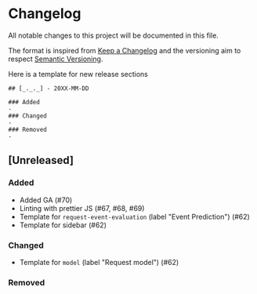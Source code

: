 # Changelog
All notable changes to this project will be documented in this file.

The format is inspired from [Keep a Changelog](http://keepachangelog.com/en/1.0.0/)
and the versioning aim to respect [Semantic Versioning](http://semver.org/spec/v2.0.0.html).

Here is a template for new release sections

```
## [_._._] - 20XX-MM-DD

### Added
-
### Changed
-
### Removed
-
```

## [Unreleased]

### Added
- Added GA (#70)
- Linting with prettier JS (#67, #68, #69)
- Template for `request-event-evaluation` (label "Event Prediction") (#62)
- Template for sidebar (#62)
### Changed
- Template for `model` (label "Request model") (#62)

### Removed
